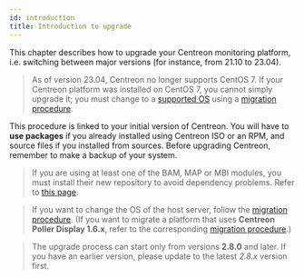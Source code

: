 ```yaml
---
id: introduction
title: Introduction to upgrade
---
```


This chapter describes how to upgrade your Centreon monitoring platform, i.e. switching between major versions (for instance, from 21.10 to 23.04).

> As of version 23.04, Centreon no longer supports CentOS 7. If your Centreon platform was installed on CentOS 7, you cannot simply upgrade it; you must change to a [supported OS](../installation/compatibility.md#operating-systems) using a [migration procedure](../migrate/introduction.md).

This procedure is linked to your initial version of Centreon. You will have to
**use packages** if you already installed using Centreon ISO or an RPM, and
source files if you installed from sources. Before upgrading Centreon, remember
to make a backup of your system.

> If you are using at least one of the BAM, MAP or MBI modules, you must install
> their new repository to avoid dependency problems.
> Refer to [this page](../reporting/upgrade.md#update-the-repository).

> If you want to change the OS of the host server, follow the [migration procedure](../migrate/introduction.md). (If you want to migrate a platform that uses **Centreon Poller Display 1.6.x**, refer
> to the corresponding [migration procedure](../migrate/poller-display-to-remote-server.md).)

> The upgrade process can start only from versions **2.8.0** and later. If you
> have an earlier version, please update to the latest *2.8.x* version first.
